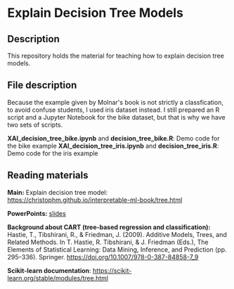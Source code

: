 # Explain Decision Tree Models

## Description
This repository holds the material for teaching how to explain decision tree models.

## File description  
Because the example given by Molnar's book is not strictly a classfication, to avoid confuse students, I used iris dataset instead. I still prepared an R script and a Jupyter Notebook for the bike dataset, but that is why we have two sets of scripts.

**XAI_decision_tree_bike.ipynb** and **decision_tree_bike.R**: Demo code for the bike example
**XAI_decision_tree_iris.ipynb** and **decision_tree_iris.R**: Demo code for the iris example

## Reading materials
**Main:** Explain decision tree model: https://christophm.github.io/interpretable-ml-book/tree.html

**PowerPoints:** [slides](https://docs.google.com/presentation/d/1Ak-OMEyOMX9i8HdPulmK6bhfy69AZtwKN2BUFm5QzhI/edit?usp=sharing)

**Background about CART (tree-based regression and classification):** 
Hastie, T., Tibshirani, R., & Friedman, J. (2009). Additive Models, Trees, and Related Methods. In T. Hastie, R. Tibshirani, & J. Friedman (Eds.), The Elements of Statistical Learning: Data Mining, Inference, and Prediction (pp. 295–336). Springer. https://doi.org/10.1007/978-0-387-84858-7_9

**Scikit-learn documentation**: https://scikit-learn.org/stable/modules/tree.html
